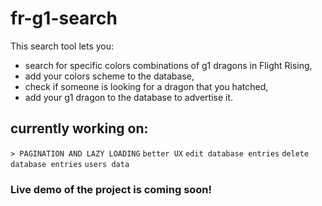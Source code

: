 # fr-g1-search

This search tool lets you:
- search for specific colors combinations of g1 dragons in Flight Rising,
- add your colors scheme to the database,
- check if someone is looking for a dragon that you hatched,
- add your g1 dragon to the database to advertise it.

## currently working on:
``> PAGINATION AND LAZY LOADING`` ``better UX`` ``edit database entries`` ``delete database entries`` ``users data``

### Live demo of the project is coming soon!